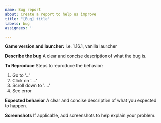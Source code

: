 ```yaml
---
name: Bug report
about: Create a report to help us improve
title: "[Bug] title"
labels: bug
assignees: ''

---
```


**Game version and launcher:**
i.e. 1.16.1, vanilla launcher

**Describe the bug**
A clear and concise description of what the bug is.

**To Reproduce**
Steps to reproduce the behavior:
1. Go to '...'
2. Click on '....'
3. Scroll down to '....'
4. See error

**Expected behavior**
A clear and concise description of what you expected to happen.

**Screenshots**
If applicable, add screenshots to help explain your problem.

